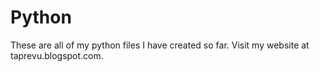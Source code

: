 # Python

These are all of my python files I have created so far. Visit my website at taprevu.blogspot.com.

